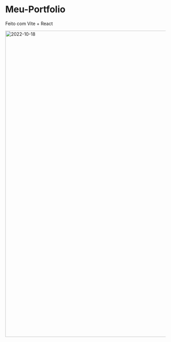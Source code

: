 # Meu-Portfolio
Feito com Vite + React

<img width="960" alt="2022-10-18" src="https://user-images.githubusercontent.com/105957381/196574318-5215b94c-b6cf-4778-af44-db27daca81f3.png">

